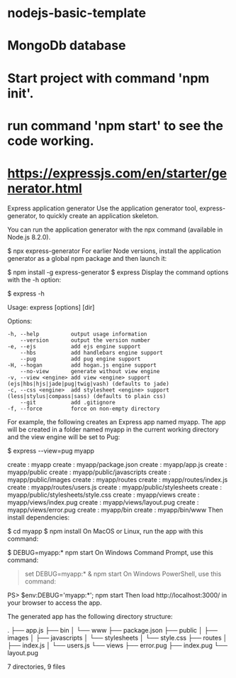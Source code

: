 # nodejs-basic-template 
# MongoDb database

# Start project with command 'npm init'.
# run command 'npm start' to see the code working.

# https://expressjs.com/en/starter/generator.html

Express application generator
Use the application generator tool, express-generator, to quickly create an application skeleton.

You can run the application generator with the npx command (available in Node.js 8.2.0).

$ npx express-generator
For earlier Node versions, install the application generator as a global npm package and then launch it:

$ npm install -g express-generator
$ express
Display the command options with the -h option:

$ express -h

  Usage: express [options] [dir]

  Options:

    -h, --help          output usage information
        --version       output the version number
    -e, --ejs           add ejs engine support
        --hbs           add handlebars engine support
        --pug           add pug engine support
    -H, --hogan         add hogan.js engine support
        --no-view       generate without view engine
    -v, --view <engine> add view <engine> support (ejs|hbs|hjs|jade|pug|twig|vash) (defaults to jade)
    -c, --css <engine>  add stylesheet <engine> support (less|stylus|compass|sass) (defaults to plain css)
        --git           add .gitignore
    -f, --force         force on non-empty directory
For example, the following creates an Express app named myapp. The app will be created in a folder named myapp in the current working directory and the view engine will be set to Pug:

$ express --view=pug myapp

   create : myapp
   create : myapp/package.json
   create : myapp/app.js
   create : myapp/public
   create : myapp/public/javascripts
   create : myapp/public/images
   create : myapp/routes
   create : myapp/routes/index.js
   create : myapp/routes/users.js
   create : myapp/public/stylesheets
   create : myapp/public/stylesheets/style.css
   create : myapp/views
   create : myapp/views/index.pug
   create : myapp/views/layout.pug
   create : myapp/views/error.pug
   create : myapp/bin
   create : myapp/bin/www
Then install dependencies:

$ cd myapp
$ npm install
On MacOS or Linux, run the app with this command:

$ DEBUG=myapp:* npm start
On Windows Command Prompt, use this command:

> set DEBUG=myapp:* & npm start
On Windows PowerShell, use this command:

PS> $env:DEBUG='myapp:*'; npm start
Then load http://localhost:3000/ in your browser to access the app.

The generated app has the following directory structure:

.
├── app.js
├── bin
│   └── www
├── package.json
├── public
│   ├── images
│   ├── javascripts
│   └── stylesheets
│       └── style.css
├── routes
│   ├── index.js
│   └── users.js
└── views
    ├── error.pug
    ├── index.pug
    └── layout.pug

7 directories, 9 files